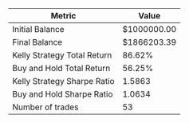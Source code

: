 | Metric | Value |
| --- | --- |
| Initial Balance | $1000000.00 |
| Final Balance | $1866203.39 |
| Kelly Strategy Total Return | 86.62% |
| Buy and Hold Total Return | 56.25% |
| Kelly Strategy Sharpe Ratio | 1.5863 |
| Buy and Hold Sharpe Ratio | 1.0634 |
| Number of trades | 53 |
